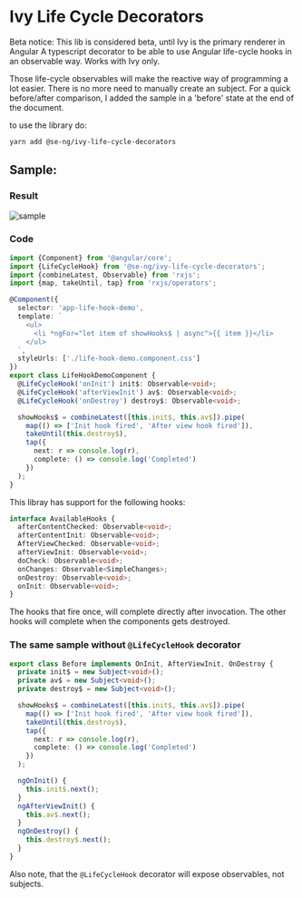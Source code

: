 # Ivy Life Cycle Decorators

Beta notice: This lib is considered beta, until Ivy is the primary renderer in Angular
A typescript decorator to be able to use Angular life-cycle hooks in an observable way. Works with Ivy only.

Those life-cycle observables will make the reactive way of programming a lot easier. There is no more need to manually create an subject. For a quick before/after comparison, I added the sample in a 'before' state at the end of the document.



to use the library do:

```bash
yarn add @se-ng/ivy-life-cycle-decorators
```


## Sample:

### Result

![sample](https://github.com/SanderElias/ngObservableForm/raw/main/projects/se-ng/ivy-life-cycle-decorators/img/sample.png)

### Code
```typescript
import {Component} from '@angular/core';
import {LifeCycleHook} from '@se-ng/ivy-life-cycle-decorators';
import {combineLatest, Observable} from 'rxjs';
import {map, takeUntil, tap} from 'rxjs/operators';

@Component({
  selector: 'app-life-hook-demo',
  template: `
    <ul>
      <li *ngFor="let item of showHooks$ | async">{{ item }}</li>
    </ul>
  `,
  styleUrls: ['./life-hook-demo.component.css']
})
export class LifeHookDemoComponent {
  @LifeCycleHook('onInit') init$: Observable<void>;
  @LifeCycleHook('afterViewInit') av$: Observable<void>;
  @LifeCycleHook('onDestroy') destroy$: Observable<void>;

  showHooks$ = combineLatest([this.init$, this.av$]).pipe(
    map(() => ['Init hook fired', 'After view hook fired']),
    takeUntil(this.destroy$),
    tap({
      next: r => console.log(r),
      complete: () => console.log('Completed')
    })
  );
}
```

This libray has support for the following hooks:
```typescript
interface AvailableHooks {
  afterContentChecked: Observable<void>;
  afterContentInit: Observable<void>;
  AfterViewChecked: Observable<void>;
  afterViewInit: Observable<void>;
  doCheck: Observable<void>;
  onChanges: Observable<SimpleChanges>;
  onDestroy: Observable<void>;
  onInit: Observable<void>;
}
```

The hooks that fire once, will complete directly after invocation. The other hooks will complete when the components gets destroyed. 

### The same sample without `@LifeCycleHook` decorator

```typescript
export class Before implements OnInit, AfterViewInit, OnDestroy {
  private init$ = new Subject<void>();
  private av$ = new Subject<void>();
  private destroy$ = new Subject<void>();

  showHooks$ = combineLatest([this.init$, this.av$]).pipe(
    map(() => ['Init hook fired', 'After view hook fired']),
    takeUntil(this.destroy$),
    tap({
      next: r => console.log(r),
      complete: () => console.log('Completed')
    })
  );

  ngOnInit() {
    this.init$.next();
  }
  ngAfterViewInit() {
    this.av$.next();
  }
  ngOnDestroy() {
    this.destroy$.next();
  }
}
```

Also note, that the  `@LifeCycleHook` decorator will expose observables, not subjects. 
